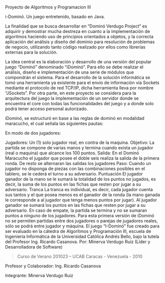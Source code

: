 Proyecto de Algoritmos y Programacion III



i-Dominó.  Un juego entretenido,  basado en Java.

La finalidad que se busca desarrollar en “Dominó Verdugo Project”  es adquirir y demostrar mucha destreza en cuanto a la implementación de algoritmos haciendo uso de principios orientados a objetos, y la correcta aplicación del análisis y diseño del dominio para resolución de problemas de negocio, utilizando tanto código realizado por ellos como librerías externas para la solución.

La idea central es la elaboración y desarrollo de una versión del popular juego “Dominó” denominado “iDominó”.  Para ello se debe realizar el análisis, diseño e implementación de una serie de módulos que compondrán el sistema. Para el desarrollo de la solución informática se tomó una herramienta ya existente para el envío de información vía Sockets mediante el protocolo de red TCP/IP,   dicha herramienta lleva por nombre “JSockets”.  Por otra parte, en este proyecto se considera para la arquitectura del juego la implementación de un servidor donde se encuentra el core con todas las funcionalidades del juego y a donde solo podrá tener acceso personal autorizado.

iDominó, se estructuró en base a las reglas de dominó en modalidad maracucho, el cual señala las siguientes pautas:

En modo de dos jugadores:

Jugadores: Un (1) solo jugador real, en contra de la maquina.
Objetivo: La partida se compone de varias manos y termina cuando exista un jugador (real o maquina) que alcance los 100 puntos.
Salida: En el Dominó Maracucho el jugador que posee el doble seis realiza la salida de la primera ronda. De resto se alternaran las salidas los jugadores
Paso: Cuando un jugador no disponga de piezas con las combinaciones posibles en el tablero, se le cederá el turno a su adversario.
Puntuación El jugador ganador de la mano se le sumará la totalidad de los puntos no jugados, es decir, la suma de los puntos en las fichas que resten por jugar a su adversario.
Tranca La tranca es individual, es decir, cada jugador cuenta sus tantos y el que posea menos es el ganador de la ronda (la mano ganada le corresponde a al jugador que tenga menos puntos por jugar). Al jugador ganador se sumará  los puntos en las fichas que resten por jugar a su adversario. En caso de empate, la partida se termina y no se sumaran puntos a ninguno de los jugadores.
Para esta primera versión de iDominó no se permiten partidas entre dos jugadores o parejas de jugadores reales, sólo se podrá entre jugador y máquina.
El juego “I-Dominó”  fue creado para ser evaluado en la cátedra de Algoritmos y Programación III, escuela de Ingeniería Informática de la Universidad Católica Andrés Bello,  bajo la tutela del Profesor Ing. Ricardo Casanova.
Por:	Minerva Verdugo Ruiz (Líder y Desarrolladora de Software)
> Curso de Verano 201023 – UCAB
Caracas - Venezuela - 2010

Profesor  y  Colaborador: Ing. Ricardo Casanova


Integrante:
Minerva Verdugo Ruiz
